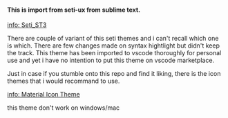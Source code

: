 #### This is import from seti-ux from sublime text.

[info: Seti_ST3](https://github.com/ctf0/Seti_ST3)

There are couple of variant of this seti themes and i can't recall which one is which. There are few changes made on syntax hightlight but didn't keep the track. 
This theme has been imported to vscode thoroughly for personal use and yet i have no intention to put this theme on vscode marketplace. 

Just in case if you stumble onto this repo and find it liking, there is the icon themes that i would recommand to use. 

[info: Material Icon Theme](https://marketplace.visualstudio.com/items?itemName=PKief.material-icon-theme)

this theme don't work on windows/mac
